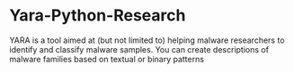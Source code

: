 # Yara-Python-Research

YARA is a tool aimed at (but not limited to) helping 
malware researchers to identify and classify malware 
samples. You can create descriptions of malware 
families based on textual or binary patterns
